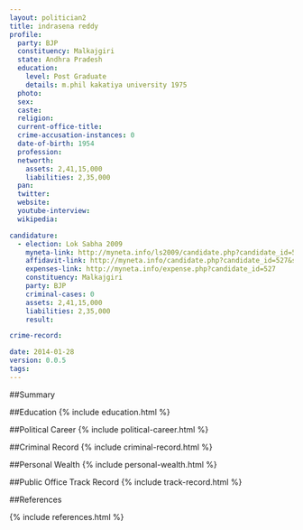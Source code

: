 ```yaml
---
layout: politician2
title: indrasena reddy
profile: 
  party: BJP
  constituency: Malkajgiri
  state: Andhra Pradesh
  education: 
    level: Post Graduate
    details: m.phil kakatiya university 1975
  photo: 
  sex: 
  caste: 
  religion: 
  current-office-title: 
  crime-accusation-instances: 0
  date-of-birth: 1954
  profession: 
  networth: 
    assets: 2,41,15,000
    liabilities: 2,35,000
  pan: 
  twitter: 
  website: 
  youtube-interview: 
  wikipedia: 

candidature: 
  - election: Lok Sabha 2009
    myneta-link: http://myneta.info/ls2009/candidate.php?candidate_id=527
    affidavit-link: http://myneta.info/candidate.php?candidate_id=527&scan=original
    expenses-link: http://myneta.info/expense.php?candidate_id=527
    constituency: Malkajgiri 
    party: BJP
    criminal-cases: 0
    assets: 2,41,15,000
    liabilities: 2,35,000
    result:  

crime-record: 

date: 2014-01-28
version: 0.0.5
tags: 
---
```

##Summary


##Education
{% include education.html %}


##Political Career
{% include political-career.html %}


##Criminal Record
{% include criminal-record.html %}


##Personal Wealth
{% include personal-wealth.html %}


##Public Office Track Record
{% include track-record.html %}


##References


{% include references.html %}